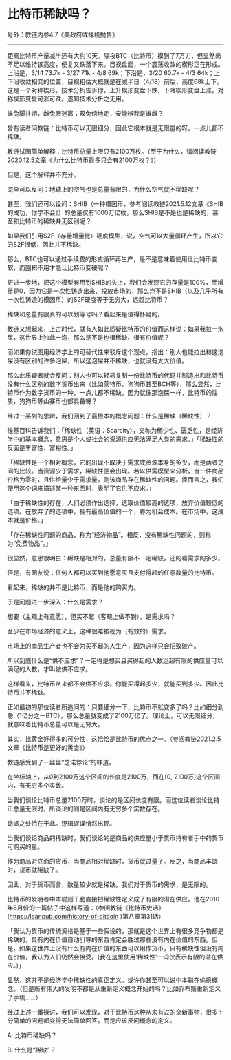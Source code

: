 # 比特币稀缺吗？

号外：教链内参4.7《美政府或择机抛售》

* * *

距离比特币产量减半还有大约10天。隔夜BTC（比特币）摸到了7万刀，但显然尚不足以维持该高度，便复又跌落下来。目视盘面，一个震荡收敛的楔形正在形成。上沿是，3/14 73.7k - 3/27 71k - 4/8 69k；下沿是，3/20 60.7k - 4/3 64k；上下沿收敛相交的位置，目视粗估大概就是在减半日（4/18）前后，高度68k上下。这是一个对称楔形。技术分析告诉你，上升楔形变盘下跌，下降楔形变盘上涨，对称楔形变盘可涨可跌。遂知技术分析之无用。

雄兔脚扑朔，雌兔眼迷离；双兔傍地走，安能辨我是雄雌？

曾有读者问教链：比特币可以无限细分，因此它根本就是无限量的呀，一点儿都不稀缺。

教链试图简单解释：比特币总量上限只有2100万枚。（至于为什么，请阅读教链2020.12.5文章《为什么比特币最多只会有2100万枚？》）

但是，这个解释并不充分。

完全可以反问：地球上的空气也是总量有限的，为什么空气就不稀缺呢？

甚至，我们还可以设问：SHIB（一种模因币，参考阅读教链2021.5.12文章《SHIB的成功，你学不会》）的总量仅有1000万亿枚，那么SHIB是不是也是稀缺的，甚至和比特币的稀缺并无区别呢？

如果我们引用S2F（存量增量比）硬度模型，说，空气可以大量循环产生，所以它的S2F很低，因此并不稀缺。

那么，BTC也可以通过手续费的形式循环再生产，是不是意味着使用让比特币变软，而囤积不用才能让比特币变硬呢？

更进一步地，把这个模型套用到SHIB的头上，我们会发现它的存量是100%，而增量是0，因为它是一次性铸造出来、投放市场的，那么岂不是SHIB（以及几乎所有一次性铸造的模因币）的S2F硬度等于无穷大，远超比特币？

稀缺和总量有限真的可以划等号吗？看起来是值得怀疑的。

教链又想起来，上古时代，就有人如此质疑比特币的价值而这样说：如果我拉一泡屎，这世界上独此一泡，那么是不是也很稀缺、很有价值呢？

而如果你试图用经济学上的可替代性来驳斥这个观点，指出：别人也能拉出和这泡屎没有区别的许多泡屎，所以这泡屎并不稀缺，也就没有太大价值。

那么此质疑者就会反问：别人也可以轻易复制一份比特币的代码并制造出和比特币没有什么区别的数字货币出来（比如莱特币、狗狗币甚至BCH等），那么显然，比特币作为数字货币的一种，一点儿都不稀缺，因为就像那泡屎一样，比特币的性质，狗狗币等山寨币也都具备呀？

经过一系列的思辨，我们回到了最根本的概念问题：什么是稀缺（稀缺性）？

维基百科告诉我们：「稀缺性（英语：Scarcity），又称为稀少性、匮乏性，是经济学中的基本概念，意思是个人或社会的资源供应无法满足人类的需求。」「稀缺性的反面是丰富性、富裕性。」

「稀缺性是一个相对概念，它的出现不取决于需求或资源本身的多少，而是两者之间的比较。当资源少于需求，稀缺性便会出现。若以供需模型来分析，当一件商品价格为零时，且供给量少于需求量，则该商品存在稀缺性的问题。换而言之，我们使用这个词来描述某一种东西时，表明了它供不应求。」

「由于稀缺性的存在，人们必须作出选择，选取价值较高的选项，放弃价值较低的选项。在放弃了的选项中，拥有最高价值的一个，称为机会成本。在市场中，这成本就是价格。」

「存在稀缺性问题的商品，称为“经济物品”。相反，没有稀缺性问题的，则称为“免费物品”。」

很显然，意思很明白：稀缺是相对的。总量有限不一定稀缺，还的看需求的多少。

但是，有网友说：任何人都可以买到他愿意买且支付得起的任意数量的比特币。

看起来，稀缺的并不是比特币，而是他的购买力。

于是问题进一步深入：什么是需求？

想要（主观上有意愿），但买不起（客观上做不到），是需求吗？

至少在市场经济的意义上，这种很难被视为（有效的）需求。

市场上的商品生产者也不会为买不起的人生产，因为这样只会招致破产。

所以到底什么是“供不应求”？一定得是想买且买得起的人数远超有限的供应量可以满足的人数，才叫做供不应求。

这样看来，比特币从来都不会供不应求。你能买得起多少，就能买到多少。因此比特币并不稀缺。

正如最初的那位读者所追问的：只要细分一下，比特币不就变多了吗？比如细分到聪（1亿分之一BTC），那么总量就变成了2100万亿了。理论上，可以无限细分，就意味着比特币总量可以是无穷大。

其实，比黄金好得多的可分性，这恰恰是比特币的优点之一。（参阅教链2021.2.5文章《比特币是更好的黄金》）

教链感受到了一丝丝“芝诺悖论”的味道。

在坐标轴上，从0到2100万这个区间的长度是2100万，而在[0, 2100万]这个区间内，有无穷多个实数。

当我们谈论比特币总量2100万时，谈论的是区间长度有限。而这位读者谈论比特币总量无限时，所谈论的则是区间内有无穷多个实数存在。

诡谲之处恰在于此。逻辑谬误悄然出现。

当我们谈论商品的稀缺时，我们谈论的是商品的供应量小于货币持有者手中的货币可购买的量。

作为商品对立面的货币，当商品相对稀缺时，货币就过量了。反之，当商品丰饶时，货币就稀缺了。

因此，对于货币而言，数量较少就是稀缺。我们对于货币的需求，是无限的。

比特币的发明者中本聪则干脆直接把稀缺性定义成了有限的潜在供应。他在2010年8月份的一篇帖子中这样写道：（参阅教链《比特币史话》(https://leanpub.com/history-of-bitcoin )第八章第31话）

「我认为货币的传统资格是基于一些假设的，那就是这个世界上有很多竞争物都是稀缺的，具有内在价值自动引导的东西肯定会胜过那些没有内在价值的东西。但是，如果这世界上没有什么有内在价值的东西可以用作货币，只有稀缺性但没有内在价值，我认为人们仍然会接受。(我在这里使用‘稀缺性’一词仅表示有限的潜在供应。)」

显然，这并不是经济学中稀缺性的真正定义。或许你甚至可以说中本聪在偷换概念。（但是所有伟大的发明不都是从重新定义概念开始的吗？比如乔布斯重新定义了手机……）

经过上述一番探讨，我们可以发现，对于比特币这种从未有过的全新事物，很多十分简单的问题都变得无法简单回答，而是应该反问概念的定义。

A: 比特币稀缺吗？

B: 什么是“稀缺”？

